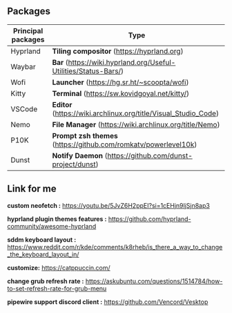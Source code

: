 ## Packages

| Principal packages             | Type                                                                |
| ----------------- | ------------------------------------------------------------------ |
| Hyprland | **Tiling compositor** (https://hyprland.org) |
| Waybar | **Bar** (https://wiki.hyprland.org/Useful-Utilities/Status-Bars/) |
| Wofi | **Launcher** (https://hg.sr.ht/~scoopta/wofi) |
| Kitty | **Terminal** (https://sw.kovidgoyal.net/kitty/) |
| VSCode | **Editor** (https://wiki.archlinux.org/title/Visual_Studio_Code) |
| Nemo | **File Manager** (https://wiki.archlinux.org/title/Nemo) |
| P10K | **Prompt zsh themes** (https://github.com/romkatv/powerlevel10k) |
| Dunst | **Notify Daemon** (https://github.com/dunst-project/dunst) |

## Link for me

**custom neofetch :** https://youtu.be/5JvZ6H2ppEI?si=1cEHjn9ljSjn8ap3

**hyprland plugin themes features :** https://github.com/hyprland-community/awesome-hyprland 

**sddm keyboard layout :** https://www.reddit.com/r/kde/comments/k8rheb/is_there_a_way_to_change_the_keyboard_layout_in/

**customize:** https://catppuccin.com/

**change grub refresh rate :** https://askubuntu.com/questions/1514784/how-to-set-refresh-rate-for-grub-menu

**pipewire support discord client :** https://github.com/Vencord/Vesktop
